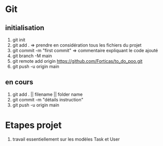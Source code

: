 
# Git

## initialisation

1. git init
2. git add .   => prendre en considération tous les fichiers du projet
3. git commit -m "first commit" => commentaire expliquant le code ajouté
4. git branch -M main
5. git remote add origin https://github.com/Forticas/to_do_poo.git
6. git push -u origin main

## en cours
1. git add . || filename || folder name
2.  git commit -m "détails instruction" 
3. git push -u origin main

# Etapes projet
1. travail essentiellement sur les modèles Task et User